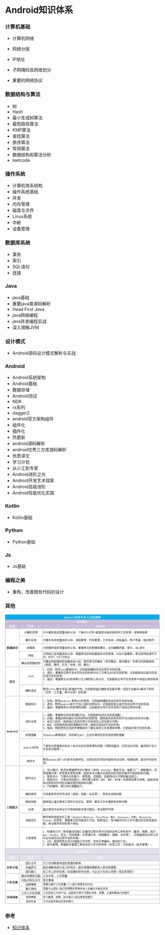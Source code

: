 # Android知识体系

### 计算机基础

* 计算机网络

* 网络分层
* IP地址
* 子网掩码及网络划分
* 重要的网络协议

### 数据结构与算法
* 树
* Hash
* 最小生成树算法
* 最短路径算法
* KMP算法
* 查找算法
* 排序算法
* 常用算法
* 数据结构和算法分析
* leetcode

### 操作系统
* 计算机体系结构
* 操作系统基础
* 并发
* 内存管理
* 磁盘与文件
* Linux系统
* 中断
* 设备管理

### 数据库系统
* 事务
* 索引
* SQL语句
* 连接

### Java
* java基础
* 重要java类源码解析
* Head First Java
* java网络编程
* java并发编程实战
* 深入理解JVM

### 设计模式
* Android源码设计模式解析与实战

### Android
* Android系统架构
* Android基础
* 数据存储
* Android测试
* NDK
* rx系列
* dagger2
* android官方架构组件
* 组件化
* 插件化
* 热更新
* android源码解析
* android优秀三方库源码解析
* 优质译文
* 学习计划
* 从小工到专家
* Android进阶之光
* Android开发艺术探索
* Android高级进阶
* Android性能优化实践

### Kotlin
* Kotlin基础

### Python
* Python基础

### Js
* Js基础

### 编程之美
* 重构，改善既有代码的设计

### 其他
![](../../images/Android开发人员技能树.jpg)

### 参考
* [知识体系](https://jsonchao.github.io/knowledgehierarchy/)